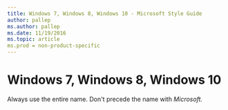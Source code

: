 ```yaml
---
title: Windows 7, Windows 8, Windows 10 - Microsoft Style Guide
author: pallep
ms.author: pallep
ms.date: 11/19/2016
ms.topic: article
ms.prod = non-product-specific
---
```


# Windows 7, Windows 8, Windows 10

Always use the entire name. Don't precede the name with *Microsoft.*
